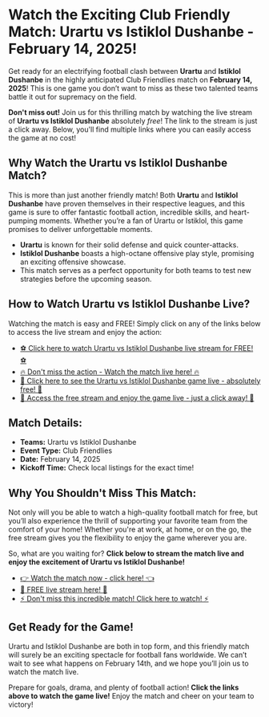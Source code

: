 # Watch the Exciting Club Friendly Match: Urartu vs Istiklol Dushanbe - February 14, 2025!

Get ready for an electrifying football clash between **Urartu** and **Istiklol Dushanbe** in the highly anticipated Club Friendlies match on **February 14, 2025**! This is one game you don’t want to miss as these two talented teams battle it out for supremacy on the field.

**Don't miss out!** Join us for this thrilling match by watching the live stream of **Urartu vs Istiklol Dushanbe** absolutely _free_! The link to the stream is just a click away. Below, you'll find multiple links where you can easily access the game at no cost!

## Why Watch the Urartu vs Istiklol Dushanbe Match?

This is more than just another friendly match! Both **Urartu** and **Istiklol Dushanbe** have proven themselves in their respective leagues, and this game is sure to offer fantastic football action, incredible skills, and heart-pumping moments. Whether you’re a fan of Urartu or Istiklol, this game promises to deliver unforgettable moments.

- **Urartu** is known for their solid defense and quick counter-attacks.
- **Istiklol Dushanbe** boasts a high-octane offensive play style, promising an exciting offensive showcase.
- This match serves as a perfect opportunity for both teams to test new strategies before the upcoming season.

## How to Watch Urartu vs Istiklol Dushanbe Live?

Watching the match is easy and FREE! Simply click on any of the links below to access the live stream and enjoy the action:

- [⚽ Click here to watch Urartu vs Istiklol Dushanbe live stream for FREE! ⚽](https://tinyurl.com/livestreamfreeo?st=Urartu+vs+Istiklol+Dushanbe&si=ghc)
- [🔥 Don't miss the action - Watch the match live here! 🔥](https://tinyurl.com/livestreamfreeo?st=Urartu+vs+Istiklol+Dushanbe&si=ghc)
- [🎉 Click here to see the Urartu vs Istiklol Dushanbe game live - absolutely free! 🎉](https://tinyurl.com/livestreamfreeo?st=Urartu+vs+Istiklol+Dushanbe&si=ghc)
- [📱 Access the free stream and enjoy the game live - just a click away! 📱](https://tinyurl.com/livestreamfreeo?st=Urartu+vs+Istiklol+Dushanbe&si=ghc)

## Match Details:

- **Teams:** Urartu vs Istiklol Dushanbe
- **Event Type:** Club Friendlies
- **Date:** February 14, 2025
- **Kickoff Time:** Check local listings for the exact time!

## Why You Shouldn't Miss This Match:

Not only will you be able to watch a high-quality football match for free, but you’ll also experience the thrill of supporting your favorite team from the comfort of your home! Whether you're at work, at home, or on the go, the free stream gives you the flexibility to enjoy the game wherever you are.

So, what are you waiting for? **Click below to stream the match live and enjoy the excitement of Urartu vs Istiklol Dushanbe!**

- [👉 Watch the match now - click here! 👈](https://tinyurl.com/livestreamfreeo?st=Urartu+vs+Istiklol+Dushanbe&si=ghc)
- [🎥 FREE live stream here! 🎥](https://tinyurl.com/livestreamfreeo?st=Urartu+vs+Istiklol+Dushanbe&si=ghc)
- [⚡ Don't miss this incredible match! Click here to watch! ⚡](https://tinyurl.com/livestreamfreeo?st=Urartu+vs+Istiklol+Dushanbe&si=ghc)

## Get Ready for the Game!

Urartu and Istiklol Dushanbe are both in top form, and this friendly match will surely be an exciting spectacle for football fans worldwide. We can’t wait to see what happens on February 14th, and we hope you’ll join us to watch the match live.

Prepare for goals, drama, and plenty of football action! **Click the links above to watch the game live!** Enjoy the match and cheer on your team to victory!
